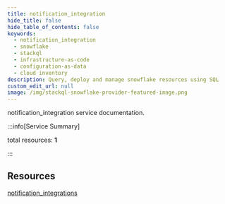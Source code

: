 ```yaml
---
title: notification_integration
hide_title: false
hide_table_of_contents: false
keywords:
  - notification_integration
  - snowflake
  - stackql
  - infrastructure-as-code
  - configuration-as-data
  - cloud inventory
description: Query, deploy and manage snowflake resources using SQL
custom_edit_url: null
image: /img/stackql-snowflake-provider-featured-image.png
---
```


notification_integration service documentation.

:::info[Service Summary]

total resources: __1__  

:::

## Resources
<div class="row">
<div class="providerDocColumn">
<a href="/notification_integration/notification_integrations/">notification_integrations</a>
</div>
<div class="providerDocColumn">

</div>
</div>